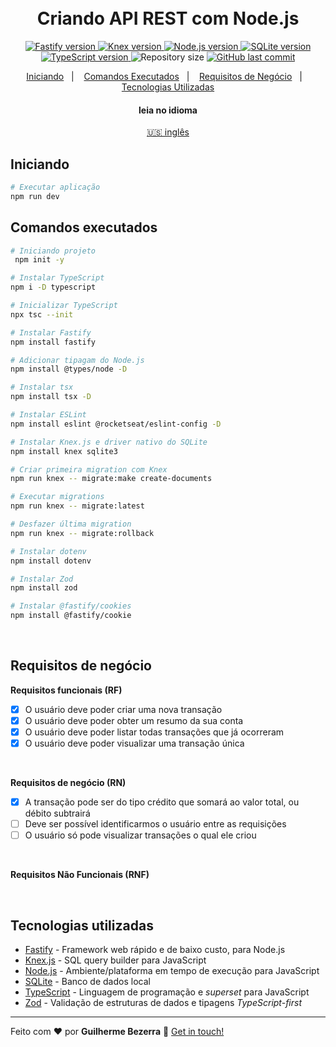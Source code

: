 <h1 align="center">
    <br>
    Criando API REST com Node.js
</h1>

<p align="center">
  <a href="https://fastify.io">
    <img alt="Fastify version" src="https://img.shields.io/badge/fastify-v4.25.2-43853D?style=flat&logo=fastify&logoColor=white&labelColor=20232A&color=5a5a5a">
  </a>

  <a href="https://knexjs.org">
    <img alt="Knex version" src="https://img.shields.io/badge/knex-v3.1.0-43853D?style=flat&logo=knex.js&logoColor=white&labelColor=e16426&color=5a5a5a">
  </a>

  <a href="https://nodejs.org">
    <img alt="Node.js version" src="https://img.shields.io/badge/node.js-v20.11.0-43853D?style=flat&logo=node.js&logoColor=white&labelColor=43853D&color=5a5a5a">
  </a>

  <a href="https://www.sqlite.org/index.html">
    <img alt="SQLite version" src="https://img.shields.io/badge/sqlite-v5.1.7-43853D?style=flat&logo=sqlite&logoColor=white&labelColor=007acc&color=5a5a5a">
  </a>

  <a href="https://www.typescriptlang.org">
    <img alt="TypeScript version" src="https://img.shields.io/badge/typescript-v5.3.3-43853D?style=flat&logo=typescript&logoColor=white&labelColor=007acc&color=5a5a5a">
  </a>

  <img alt="Repository size" src="https://img.shields.io/github/repo-size/gbdsantos/ignite.svg">

  <a href="https://github.com/gbdsantos/ignite/commits/master">
    <img alt="GitHub last commit" src="https://img.shields.io/github/last-commit/gbdsantos/ignite.svg">
  </a>
</p>

<p align="center">
    <a href="#start" alt="Iniciando">Iniciando</a>&nbsp;&nbsp;&nbsp;|&nbsp;&nbsp;&nbsp;
    <a href="#commands" alt="Commands executed">Comandos Executados</a>&nbsp;&nbsp;&nbsp;|&nbsp;&nbsp;&nbsp;
    <a href="#business" alt="Business requirements">Requisitos de Negócio</a>&nbsp;&nbsp;&nbsp;|&nbsp;&nbsp;&nbsp;
    <a href="#technologies" alt="Technologies used">Tecnologias Utilizadas</a>
</p>

<div align="center">
  <h4 align="center">leia no idioma</h4>
  <a href="https://github.com/gbdsantos/ignite/tree/master/nodejs/02-creating-rest-api-with-nodejs" hreflang="en-us" alt="en-us">🇺🇸 inglês
  </a>
</div>

## Iniciando <a name = "start"></a>

```bash
# Executar aplicação
npm run dev
```

## Comandos executados <a name = "commands"></a>

```bash
# Iniciando projeto
 npm init -y

# Instalar TypeScript
npm i -D typescript

# Inicializar TypeScript
npx tsc --init

# Instalar Fastify
npm install fastify

# Adicionar tipagam do Node.js
npm install @types/node -D

# Instalar tsx
npm install tsx -D

# Instalar ESLint
npm install eslint @rocketseat/eslint-config -D

# Instalar Knex.js e driver nativo do SQLite
npm install knex sqlite3

# Criar primeira migration com Knex
npm run knex -- migrate:make create-documents

# Executar migrations
npm run knex -- migrate:latest

# Desfazer última migration
npm run knex -- migrate:rollback

# Instalar dotenv
npm install dotenv

# Instalar Zod
npm install zod

# Instalar @fastify/cookies
npm install @fastify/cookie
```

<br>

## Requisitos de negócio <a name = "business"></a>

**Requisitos funcionais (RF)**
- [x] O usuário deve poder criar uma nova transação
- [x] O usuário deve poder obter um resumo da sua conta
- [x] O usuário deve poder listar todas transações que já ocorreram
- [x] O usuário deve poder visualizar uma transação única

<br>

**Requisitos de negócio (RN)**

- [x] A transação pode ser do tipo crédito que somará ao valor total, ou débito subtrairá
- [ ] Deve ser possível identificarmos o usuário entre as requisições
- [ ] O usuário só pode visualizar transações o qual ele criou

<br>

**Requisitos Não Funcionais (RNF)**

<br>

## Tecnologias utilizadas <a name = "technologies"></a>

- [Fastify](https://fastify.io "Fastify - Framework web rápido e de baixo custo, para Node.js") - Framework web rápido e de baixo custo, para Node.js
- [Knex.js](https://knexjs.org "Knex.js - SQL query builder para JavaScript") - SQL query builder para JavaScript
- [Node.js](https://nodejs.org "Node.js") - Ambiente/plataforma em tempo de execução para JavaScript
- [SQLite](https://www.sqlite.org/index.html "SQLite") - Banco de dados local
- [TypeScript](https://www.typescriptlang.org "TypeScript") - Linguagem de programação e *superset* para JavaScript
- [Zod](https://zod.dev "Zod") - Validação de estruturas de dados e tipagens *TypeScript-first*

---

Feito com ❤️ por **Guilherme Bezerra** 👋 [Get in touch!](https://www.linkedin.com/in/gbdsantos)
